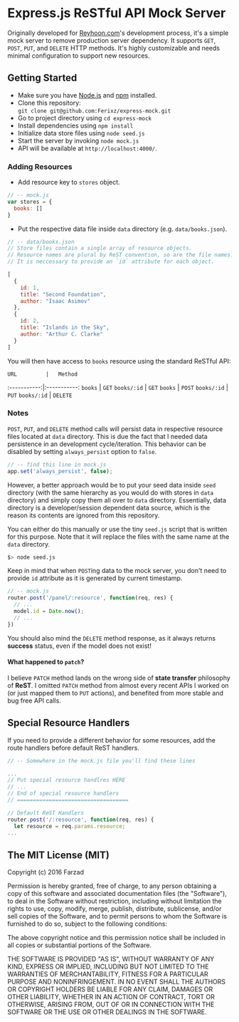 # Express.js ReSTful API Mock Server 

Originally developed for [Reyhoon.com](https://www.reyhoon.com)'s development process, it's a simple mock server to remove production server dependency. It supports `GET`, `POST`, `PUT`, and `DELETE` HTTP methods. It's highly customizable and needs minimal configuration to support new resources.


## Getting Started
- Make sure you have [Node.js](https://nodejs.org) and [npm](https://www.npmjs.com) installed.
- Clone this repository:  
`git clone git@github.com:Ferixz/express-mock.git`
- Go to project directory using `cd express-mock`
- Install dependencies using `npm install`
- Initialize data store files using `node seed.js`
- Start the server by invoking `node mock.js`
- API will be available at `http://localhost:4000/`.

### Adding Resources
- Add resource key to `stores` object.

~~~javascript
// -- mock.js
var stores = {
  books: []
}
~~~

- Put the respective data file inside `data` directory (e.g. `data/books.json`).

~~~javascript
// -- data/books.json
// Store files contain a single array of resource objects.
// Resource names are plural by ReST convention, so are the file names.
// It is neccessary to provide an `id` attribute for each object.

[
  {
    id: 1,
    title: "Second Foundation",
    author: "Isaac Asimov"
  },
  {
  	id: 2,
  	title: "Islands in the Sky",
  	author: "Arthur C. Clarke"
  }
]
~~~

You will then have access to `books` resource using the standard ReSTful API:

	URL	  		| 	Method
:-----------:|:-----------:
`books`  		| `GET`
`books/:id`  | `GET`
`books`		| `POST`
`books/:id` 	| `PUT`
`books/:id`  | `DELETE`

### Notes 
`POST`, `PUT`, and `DELETE` method calls will persist data in respective resource files located at `data` directory. This is due the fact that I needed data persistence in an development cycle/iteration.
This behavior can be disabled by setting `always_persist` option to `false`.

~~~javascript 
// -- find this line in mock.js
app.set('always_persist', false);
~~~
However, a better approach would be to put your seed data inside `seed` directory (with the same hierarchy as you would do with stores in `data` directory) and simply copy them all over to `data` directory. 
Essentially, data directory is a developer/session dependent data source, which is the reason its contents are ignored from this repository.

You can either do this manually or use the tiny `seed.js` script that is written for this purpose. Note that it will replace the files with the same name at the `data` directory.

~~~bash
$> node seed.js
~~~

Keep in mind that when `POST`ing data to the mock server, you don't need to provide `id` attribute as it is generated by current timestamp.

~~~javascript
// -- mock.js
router.post('/panel/:resource', function(req, res) {
  // ...
  model.id = Date.now();
  // ...
})

~~~

You should also mind the `DELETE` method response, as it always returns **success** status, even if the model does not exist!

#### What happened to `patch`?
I believe `PATCH` method lands on the wrong side of **state transfer** philosophy of **ReST**. I omitted `PATCH` method from almost every recent APIs I worked on (or just mapped them to `PUT` actions), and benefited from more stable and bug free API calls. 

## Special Resource Handlers
If you need to provide a different behavior for some resources, add the route handlers before default ReST handlers.

~~~javascript
// -- Somewhere in the mock.js file you'll find these lines

...
// Put special resource handlres HERE
// ...
// End of special resource handlers
// ===================================

// Default ReST Handlers
router.post('/:resource', function(req, res) {
  let resource = req.params.resource;
...


~~~


## The MIT License (MIT)

Copyright (c) 2016 Farzad

Permission is hereby granted, free of charge, to any person obtaining a copy
of this software and associated documentation files (the "Software"), to deal
in the Software without restriction, including without limitation the rights
to use, copy, modify, merge, publish, distribute, sublicense, and/or sell
copies of the Software, and to permit persons to whom the Software is
furnished to do so, subject to the following conditions:

The above copyright notice and this permission notice shall be included in all
copies or substantial portions of the Software.

THE SOFTWARE IS PROVIDED "AS IS", WITHOUT WARRANTY OF ANY KIND, EXPRESS OR
IMPLIED, INCLUDING BUT NOT LIMITED TO THE WARRANTIES OF MERCHANTABILITY,
FITNESS FOR A PARTICULAR PURPOSE AND NONINFRINGEMENT. IN NO EVENT SHALL THE
AUTHORS OR COPYRIGHT HOLDERS BE LIABLE FOR ANY CLAIM, DAMAGES OR OTHER
LIABILITY, WHETHER IN AN ACTION OF CONTRACT, TORT OR OTHERWISE, ARISING FROM,
OUT OF OR IN CONNECTION WITH THE SOFTWARE OR THE USE OR OTHER DEALINGS IN THE
SOFTWARE.